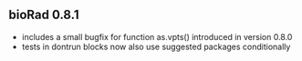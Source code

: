 ## bioRad 0.8.1 

* includes a small bugfix for function as.vpts() introduced in version 0.8.0
* tests in dontrun blocks now also use suggested packages conditionally
